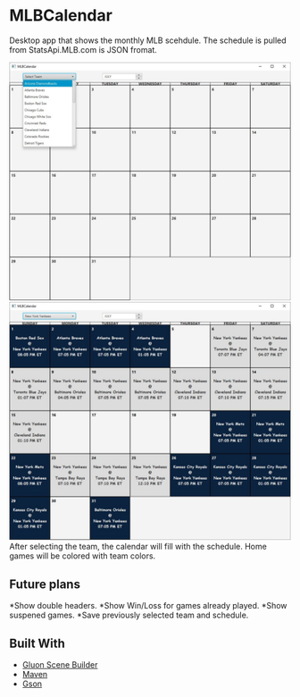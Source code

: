 
# MLBCalendar

Desktop app that shows the monthly MLB scehdule. The schedule is pulled from  StatsApi.MLB.com is JSON fromat.

<img  src="Images/Capture2.JPG" width="600">



<img  src="Images/Capture3.JPG" width="600">
After selecting the team, the calendar will fill with the schedule. Home games will be colored with team colors.



## Future plans
*Show double headers.
*Show Win/Loss for games already played.
*Show suspened games.
*Save previously selected team and schedule.

## Built With

* [Gluon Scene Builder](https://gluonhq.com/products/scene-builder/)
* [Maven](https://maven.apache.org/)
* [Gson](https://github.com/google/gson)
